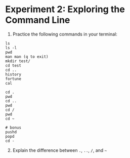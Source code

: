 # Experiment 2: Exploring the Command Line

1. Practice the following commands in your terminal:

```
ls
ls -l
pwd
man man (q to exit)
mkdir test/
cd test
cd ..
history
fortune
cal
```
```
cd .
pwd
cd ..
pwd
cd /
pwd
cd ~

# bonus
pushd
popd
cd -
```
2. Explain the difference between `.`, `..`, `/`, and `~`
